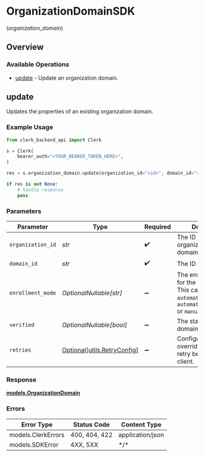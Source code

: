 # OrganizationDomainSDK
(*organization_domain*)

## Overview

### Available Operations

* [update](#update) - Update an organization domain.

## update

Updates the properties of an existing organization domain.

### Example Usage

```python
from clerk_backend_api import Clerk

s = Clerk(
    bearer_auth="<YOUR_BEARER_TOKEN_HERE>",
)

res = s.organization_domain.update(organization_id="<id>", domain_id="<id>", enrollment_mode="<value>", verified=False)

if res is not None:
    # handle response
    pass

```

### Parameters

| Parameter                                                                                                                 | Type                                                                                                                      | Required                                                                                                                  | Description                                                                                                               |
| ------------------------------------------------------------------------------------------------------------------------- | ------------------------------------------------------------------------------------------------------------------------- | ------------------------------------------------------------------------------------------------------------------------- | ------------------------------------------------------------------------------------------------------------------------- |
| `organization_id`                                                                                                         | *str*                                                                                                                     | :heavy_check_mark:                                                                                                        | The ID of the organization the domain belongs to                                                                          |
| `domain_id`                                                                                                               | *str*                                                                                                                     | :heavy_check_mark:                                                                                                        | The ID of the domain                                                                                                      |
| `enrollment_mode`                                                                                                         | *OptionalNullable[str]*                                                                                                   | :heavy_minus_sign:                                                                                                        | The enrollment_mode for the new domain. This can be `automatic_invitation`, `automatic_suggestion` or `manual_invitation` |
| `verified`                                                                                                                | *OptionalNullable[bool]*                                                                                                  | :heavy_minus_sign:                                                                                                        | The status of the domain's verification                                                                                   |
| `retries`                                                                                                                 | [Optional[utils.RetryConfig]](../../models/utils/retryconfig.md)                                                          | :heavy_minus_sign:                                                                                                        | Configuration to override the default retry behavior of the client.                                                       |

### Response

**[models.OrganizationDomain](../../models/organizationdomain.md)**

### Errors

| Error Type         | Status Code        | Content Type       |
| ------------------ | ------------------ | ------------------ |
| models.ClerkErrors | 400, 404, 422      | application/json   |
| models.SDKError    | 4XX, 5XX           | \*/\*              |